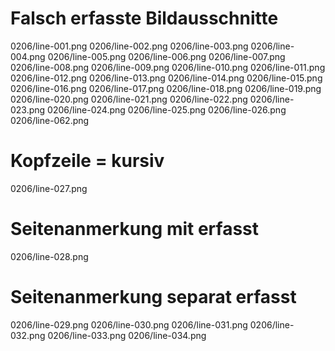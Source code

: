 # Falsch erfasste Bildausschnitte
0206/line-001.png
0206/line-002.png
0206/line-003.png
0206/line-004.png
0206/line-005.png
0206/line-006.png
0206/line-007.png
0206/line-008.png
0206/line-009.png
0206/line-010.png
0206/line-011.png
0206/line-012.png
0206/line-013.png
0206/line-014.png
0206/line-015.png
0206/line-016.png
0206/line-017.png
0206/line-018.png
0206/line-019.png
0206/line-020.png
0206/line-021.png
0206/line-022.png
0206/line-023.png
0206/line-024.png
0206/line-025.png
0206/line-026.png
0206/line-062.png
# Kopfzeile = kursiv
0206/line-027.png
# Seitenanmerkung mit erfasst
0206/line-028.png
# Seitenanmerkung separat erfasst
0206/line-029.png
0206/line-030.png
0206/line-031.png
0206/line-032.png
0206/line-033.png
0206/line-034.png

